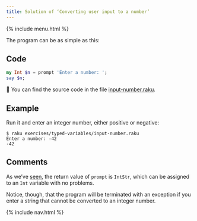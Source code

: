 ```yaml
---
title: Solution of ‘Converting user input to a number’
---
```


{% include menu.html %}

The program can be as simple as this:

## Code

```raku
my Int $n = prompt 'Enter a number: ';
say $n;
```

🦋 You can find the source code in the file [input-number.raku](https://github.com/ash/raku-course/blob/master/exercises/typed-variables/input-number.raku).

## Example

Run it and enter an integer number, either positive or negative:

```console
$ raku exercises/typed-variables/input-number.raku
Enter a number: -42
-42
```

## Comments

As we’ve [seen](/essentials/typed-variables/allomorphs), the return value of `prompt` is `IntStr`, which can be assigned to an `Int` variable with no problems. 

Notice, though, that the program will be terminated with an exception if you enter a string that cannot be converted to an integer number.

{% include nav.html %}
